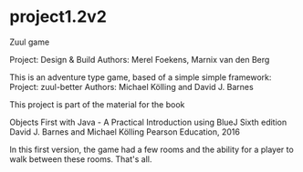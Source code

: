# project1.2v2
Zuul game

Project: Design & Build
Authors: Merel Foekens, Marnix van den Berg

This is an adventure type game, based of a simple simple framework:
Project: zuul-better
Authors: Michael Kölling and David J. Barnes

This project is part of the material for the book

   Objects First with Java - A Practical Introduction using BlueJ
   Sixth edition
   David J. Barnes and Michael Kölling
   Pearson Education, 2016
   
In this first version, the game had a few rooms and the ability
for a player to walk between these rooms. That's all.